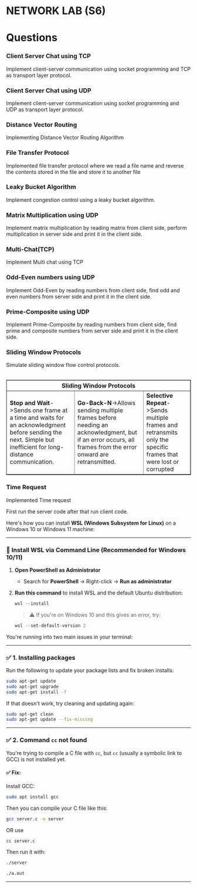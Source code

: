 # NETWORK LAB (S6)
# Questions

### Client Server Chat using TCP
Implement client-server communication using socket programming and TCP as
transport layer protocol.
### Client Server Chat using UDP
Implement client-server communication using socket programming and UDP as
transport layer protocol.
### Distance Vector Routing
Implementing Distance Vector Routing Algorithm
### File Transfer Protocol
Implemented file transfer protocol where we read a file name and reverse the contents stored in the file and store it to another file
### Leaky Bucket Algorithm
Implement congestion control using a leaky bucket algorithm.
### Matrix Multiplication using UDP
Implement matrix multiplication by reading matrix from client side, perform multiplication in server side and print it in the client side.
### Multi-Chat(TCP)
Implement Multi chat using TCP
### Odd-Even numbers using UDP
Implement Odd-Even by reading numbers from client side, find odd and even numbers from server side and print it in the client side.
### Prime-Composite using UDP
Implement Prime-Composite by reading numbers from client side, find prime and composite numbers from server side and print it in the client side.
### Sliding Window Protocols
Simulate sliding window flow control protocols.
<table>
<table border="1">
  <tr>
    <th colspan="4">Sliding Window Protocols</th>
  </tr>
  <tr>
    <td><strong>Stop and Wait</strong>->Sends one frame at a time and waits for an acknowledgment before sending the next. Simple but inefficient for long-distance communication.</td>
    <td><strong>Go-Back-N</strong>->Allows sending multiple frames before needing an acknowledgment, but if an error occurs, all frames from the error onward are retransmitted.</td>
    <td><strong>Selective Repeat</strong>->Sends multiple frames and retransmits only the specific frames that were lost or corrupted</td>
  </tr>
</table>
  
### Time Request
Implemented Time request

First run the server code after that run client code.

Here's how you can install **WSL (Windows Subsystem for Linux)** on a Windows 10 or Windows 11 machine:

---

### 🐧 **Install WSL via Command Line (Recommended for Windows 10/11)**

1. **Open PowerShell as Administrator**  
   - Search for **PowerShell** → Right-click → **Run as administrator**

2. **Run this command** to install WSL and the default Ubuntu distribution:
   ```powershell
   wsl --install
   ```

   > ⚠️ If you're on Windows 10 and this gives an error, try:
   ```powershell
   wsl --set-default-version 2
   ```
You're running into two main issues in your terminal:

---

### ✅ 1. **Installing packages**

Run the following to update your package lists and fix broken installs:

```bash
sudo apt-get update
sudo apt-get upgrade
sudo apt-get install -f
```

If that doesn't work, try cleaning and updating again:

```bash
sudo apt-get clean
sudo apt-get update --fix-missing
```

---

### ✅ 2. **Command `cc` not found**

You're trying to compile a C file with `cc`, but `cc` (usually a symbolic link to GCC) is not installed yet.

#### ✅ Fix:

Install GCC:

```bash
sudo apt install gcc
```

Then you can compile your C file like this:

```bash
gcc server.c -o server
```
OR use
```bash
cc server.c
```

Then run it with:

```bash
./server
```
```bash
./a.out
```

---

